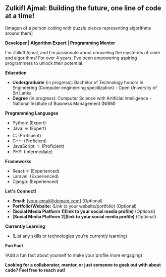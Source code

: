 ## Zulkifl Ajmal: Building the future, one line of code at a time!  ‍

[Imagen of a person coding with puzzle pieces representing algorithms around them]

**Developer | Algorithm Expert | Programming Mentor**

I'm Zulkifl Ajmal, and I'm passionate about unraveling the mysteries of code and algorithms!  For over 4 years, I've been empowering aspiring programmers to unlock their potential. 

**Education**

* **Undergraduate** (in progress): Bachelor of Technology honors in Engineering (Computer engineering specilization) - Open University of Sri Lanka
* **Degree** (in progress): Computer Science with Artificial Intelligence - National Institute of Business Management (NIBM)

**Programming Languages**  

* Python:  (Expert)
* Java: ☕ (Expert)
* C:  (Proficient)
* C++:  (Proficient)
* JavaScript: ✨ (Proficient)
* PHP:  (Intermediate)

**Frameworks**  

* React:⚛️ (Experienced)
* Laravel:  (Experienced)
* Django:  (Experienced)

**Let's Connect!**  

* **Email:** [your-email@domain.com] (Optional)
* **Portfolio/Website:** (Link to your website/portfolio) (Optional)
* **[Social Media Platform 1](link to your social media profile)** (Optional)
* **[Social Media Platform 2](link to your social media profile)** (Optional)

**Currently Learning**  

* (List any skills or technologies you're currently learning)

**Fun Fact**  

(Add a fun fact about yourself to make your profile more engaging)

**Looking for a collaborator, mentor, or just someone to geek out with about code? Feel free to reach out!**  
